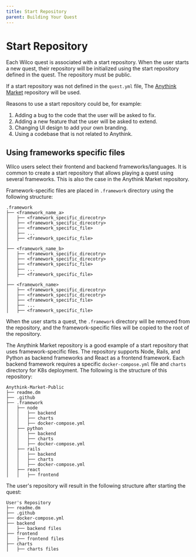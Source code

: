```yaml
---
title: Start Repository
parent: Building Your Quest
---
```


# Start Repository

Each Wilco quest is associated with a start repository. When the user starts a new quest, their repository will be initialized using the start repository defined in the quest. The repository must be public.

If a start repository was not defined in the `quest.yml` file, The [Anythink Market] repository will be used.

Reasons to use a start repository could be, for example:
1. Adding a bug to the code that the user will be asked to fix.
2. Adding a new feature that the user will be asked to extend.
3. Changing UI design to add your own branding.
4. Using a codebase that is not related to Anythink.

## Using frameworks specific files
Wilco users select their frontend and backend frameworks/languages. It is common to create a start repository that allows playing a quest using several frameworks. This is also the case in the Anythink Market repository.

Framework-specific files are placed in `.framework` directory using the following structure:
```
.framework
├── <framework_name_a>
│   ├── <framework_specific_direcotry>
│   ├── <framework_specific_direcotry>
│   ├── <framework_specific_file>
│   ├── ...
│   ├── <framework_specific_file>
│
├── <framework_name_b>
│   ├── <framework_specific_direcotry>
│   ├── <framework_specific_direcotry>
│   ├── <framework_specific_file>
│   ├── ...
│   ├── <framework_specific_file>
│
├── <framework_name>
│   ├── <framework_specific_direcotry>
│   ├── <framework_specific_direcotry>
│   ├── <framework_specific_file>
│   ├── ...
│   ├── <framework_specific_file>
``` 

When the user starts a quest, the `.framework` directory will be removed from the repository, and the framework-specific files will be copied to the root of the repository.

The Anythink Market repository is a good example of a start repository that uses framework-specific files. The repository supports Node, Rails, and Python as backend frameworks and React as a frontend framework. Each backend framework requires a specific `docker-compose.yml` file and `charts` directory for K8s deployment. The following is the structure of this repository:

```
Anythink-Market-Public
├── readme.dm
├── .github
├── .framework
│   ├── node
│   │   ├── backend
│   │   ├── charts
│   │   ├── docker-compose.yml
│   ├── python
│   │   ├── backend
│   │   ├── charts
│   │   ├── docker-compose.yml
│   ├── rails
│   │   ├── backend
│   │   ├── charts
│   │   ├── docker-compose.yml
│   ├── react
│   │   ├── frontend
``` 

The user's repository will result in the following structure after starting the quest:
```
User's Repository
├── readme.dm
├── .github
├── docker-compose.yml
├── backend
│   ├── backend files
├── frontend
│   ├── frontend files
├── charts
│   ├── charts files
```

[Anythink Market]: https://github.com/trywilco/Anythink-Market-Public